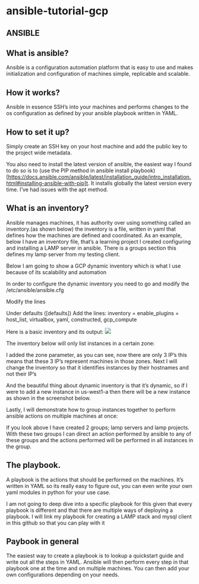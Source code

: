 # ansible-tutorial-gcp
## ANSIBLE

## What is ansible?

Ansible is a configuration automation platform that is easy to use and makes initialization and configuration of machines simple, replicable and scalable.

## How it works?
Ansible in essence SSH’s into your machines and performs changes to the os configuration as defined by your ansible playbook written in YAML.

## How to set it up?
Simply create an SSH key on your host machine and add the public key to the project wide metadata. 

You also need to install the latest version of ansible, the easiest way I found to do so is to (use the PIP method in ansible install playbook)[https://docs.ansible.com/ansible/latest/installation_guide/intro_installation.html#installing-ansible-with-pip]t. It installs globally the latest version every time. I’ve had issues with the apt method.

## What is an inventory?
Ansible manages machines, it has authority over using something called an inventory.(as shown below) the inventory is a file, written in yaml that defines how the machines are defined and coordinated. As an example, below I have an inventory file, that’s a learning project I created configuring and installing a LAMP server in ansible. There is a groups section this defines my lamp server from my testing client. 

Below I am going to show a GCP dynamic inventory which is what I use because of its scalability and automation

In order to configure the dynamic inventory you need to go and modify the /etc/ansible/ansible.cfg 

Modify the lines

Under defaults ([defaults])
Add the lines:
inventory = <path to the inventory file>
enable_plugins = host_list, virtualbox, yaml, constructed, gcp_compute

Here is a basic inventory and its output:
![](images/inventory_all.pngg)

The inventory below will only list instances in a certain zone:

I added the zone parameter, as you can see, now there are only 3 IP’s this means that these 3 IP’s represent machines in those zones.
Next I will change the inventory so that it identifies instances by their hostnames and not their IP’s

And the beautiful thing about dynamic inventory is that it’s dynamic, so if I were to add a new instance in us-west1-a then there will be a new instance as shown in the screenshot below.

Lastly, I will demonstrate how to group instances together to perform ansible actions on multiple machines at once:


If you look above I have created 2 groups; lamp servers and lamp projects. With these two groups I can direct an action performed by ansible to any of these groups and the actions performed will be performed in all instances in the group.

## The playbook.

A playbook is the actions that should be performed on the machines. It’s written in YAML so its really easy to figure out, you can even write your own yaml modules in python for your use case.

I am not going to deep dive into a specific playbook for this given that every playbook is different and that there are multiple ways of deploying a playbook. I will link my playbook for creating a LAMP stack and mysql client in this github so that you can play with it

## Paybook in general

The easiest way to create a playbook is to lookup a quickstart guide and write out all the steps in YAML. Ansible will then perform every step in that playbook one at the time and on multiple machines. You can then add your own configurations depending on your needs.
